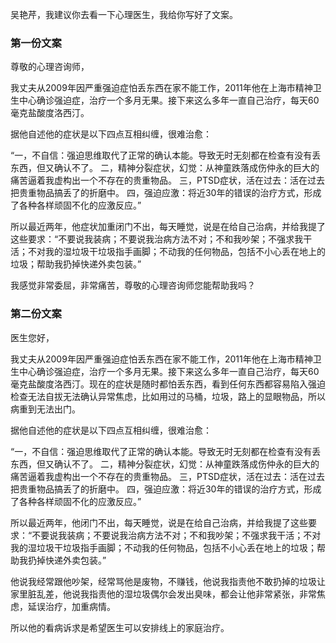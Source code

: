 吴艳芹，我建议你去看一下心理医生，我给你写好了文案。
### 第一份文案
尊敬的心理咨询师，

我丈夫从2009年因严重强迫症怕丢东西在家不能工作，2011年他在上海市精神卫生中心确诊强迫症，治疗一个多月无果。接下来这么多年一直自己治疗，每天60毫克盐酸度洛西汀。

据他自述他的症状是以下四点互相纠缠，很难治愈：

“一，不自信：强迫思维取代了正常的确认本能。导致无时无刻都在检查有没有丢东西，但又确认不了。
二，精神分裂症状，幻觉：从神童跌落成伤仲永的巨大的痛苦逼着我虚构出一个不存在的贵重物品。
三，PTSD症状，活在过去：活在过去把贵重物品搞丢了的折磨中。
四，强迫应激：将近30年的错误的治疗方式，形成了各种各样顽固不化的应激反应。”

所以最近两年，他症状加重闭门不出，每天睡觉，说是在给自己治病，并给我提了这些要求：“不要说我装病；不要说我治病方法不对；不和我吵架；不强求我干活；不对我的湿垃圾干垃圾指手画脚；不动我的任何物品，包括不小心丢在地上的垃圾；帮助我扔掉快递外卖包装。”

我感觉非常委屈，非常痛苦，尊敬的心理咨询师您能帮助我吗？

### 第二份文案

医生您好，

我丈夫从2009年因严重强迫症怕丢东西在家不能工作，2011年他在上海市精神卫生中心确诊强迫症，治疗一个多月无果。接下来这么多年一直自己治疗，每天60毫克盐酸度洛西汀。现在的症状是随时都怕丢东西，看到任何东西都容易陷入强迫检查无法自拔无法确认异常焦虑，比如用过的马桶，垃圾，路上的显眼物品，所以病重到无法出门。

据他自述他的症状是以下四点互相纠缠，很难治愈：

“一，不自信：强迫思维取代了正常的确认本能。导致无时无刻都在检查有没有丢东西，但又确认不了。
二，精神分裂症状，幻觉：从神童跌落成伤仲永的巨大的痛苦逼着我虚构出一个不存在的贵重物品。
三，PTSD症状，活在过去：活在过去把贵重物品搞丢了的折磨中。
四，强迫应激：将近30年的错误的治疗方式，形成了各种各样顽固不化的应激反应。”

所以最近两年，他闭门不出，每天睡觉，说是在给自己治病，并给我提了这些要求：“不要说我装病；不要说我治病方法不对；不和我吵架；不强求我干活；不对我的湿垃圾干垃圾指手画脚；不动我的任何物品，包括不小心丢在地上的垃圾；帮助我扔掉快递外卖包装。”

他说我经常跟他吵架，经常骂他是废物，不赚钱，他说我指责他不敢扔掉的垃圾让家里脏乱差，他说我指责他的湿垃圾偶尔会发出臭味，都会让他非常紧张，非常焦虑，延误治疗，加重病情。

所以他的看病诉求是希望医生可以安排线上的家庭治疗。